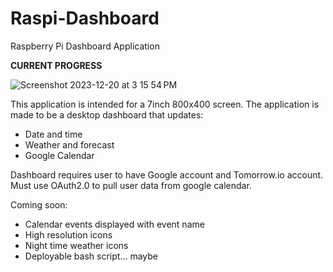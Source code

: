 # Raspi-Dashboard
Raspberry Pi Dashboard Application

**CURRENT PROGRESS**

![Screenshot 2023-12-20 at 3 15 54 PM](https://github.com/Heisenberg-UP/Raspi-Dashboard/assets/99283516/a8975537-1aaf-4cea-bae0-993a5c7b2cd3)

This application is intended for a 7inch 800x400 screen. The application is made to be a desktop dashboard that updates:

- Date and time
- Weather and forecast
- Google Calendar

Dashboard requires user to have Google account and Tomorrow.io account. Must use OAuth2.0 to pull user data from google calendar.

Coming soon:
- Calendar events displayed with event name
- High resolution icons
- Night time weather icons
- Deployable bash script... maybe
